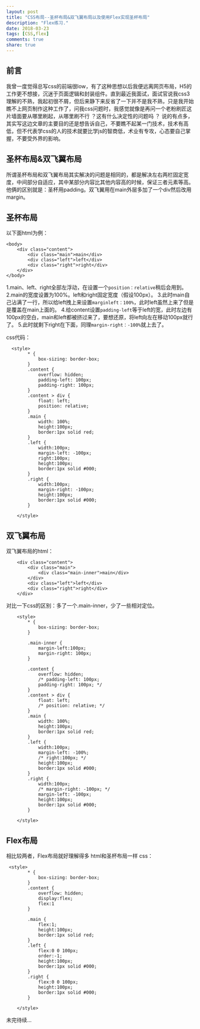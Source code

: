 ```yaml
---
layout: post
title: "CSS布局--圣杯布局&双飞翼布局以及使用Flex实现圣杯布局"
description: "Flex练习."
date: 2018-03-23
tags: [CSS,flex]
comments: true
share: true
---
```


前言
--
   我曾一度觉得总写css的前端很low，有了这种思想以后我便远离网页布局，H5的工作更不想接，沉迷于页面逻辑和封装组件。直到最近我面试，面试官说我css3理解的不熟，我起初很不屑，但后来静下来反省了一下并不是我不熟，只是我开始瞧不上网页制作这种工作了，问我css问题时，我感觉就像是再问一个老粉刷匠这片墙面要从哪里刷起，从哪里刷不行 ？这有什么决定性的问题吗 ？
说的有点多，其实写这边文章的主要目的还是想告诉自己，不要瞧不起某一门技术，技术有高低，但不代表学css的人的技术就要比学js的智商低，术业有专攻，心态要自己掌握，不要受外界的影响。

圣杯布局&双飞翼布局
----
 所谓圣杯布局和双飞翼布局其实解决的问题是相同的，都是解决左右两栏固定宽度，中间部分自适应，其中某部分内容比其他内容高的时候，保证三者元素等高。
他俩的区别就是：圣杯用padding。双飞翼用在main外层多加了一个div然后改用margin。


圣杯布局
----
以下面html为例：

```
<body>
    <div class="content">
        <div class="main">main</div>
        <div class="left">left</div>
        <div class="right">right</div>
    </div>
</body>
```

1.main、left、right全部左浮动，在设置一个`position：relative`稍后会用到。
2.main的宽度设置为100%。left和right固定宽度（假设100px）。
3.此时main自己沾满了一行，所以给left拽上来设置`marginleft：100%`，此时left虽然上来了但是是覆盖在main上面的。
4.给content设置`padding-left`等于left的宽，此时左边有100px的空白，main和left都被挤过来了，要想还原，将left向左在移动100px就行了。
5.此时就剩下right在下面，同理`margin-right：-100%`就上去了。

css代码：

```
  <style>
        * {
            box-sizing: border-box;
        }
        .content {
            overflow: hidden;
            padding-left: 100px;
            padding-right: 100px;
        }
        .content > div {
            float: left;
            position: relative;
        }
        .main {
            width: 100%;
            height:100px;
            border:1px solid red;
        }
        .left {
            width:100px;
            margin-left: -100px;
            right:100px;
            height:100px;
            border:1px solid #000;
        }
        .right {
            width:100px;
            margin-right: -100px;
            height:100px;
            border:1px solid #000;
        }

    </style>
```

双飞翼布局
----
双飞翼布局的html：

```
    <div class="content">
        <div class="main">
            <div class="main-inner">main</div>
        </div>
        <div class="left">left</div>
        <div class="right">right</div>
    </div>
```
对比一下css的区别：多了一个.main-inner，少了一些相对定位。

```
    <style>
        * {
            box-sizing: border-box;
        }

        .main-inner {
            margin-left:100px;
            margin-right: 100px;
        }

        .content {
            overflow: hidden;
            /* padding-left: 100px;
            padding-right: 100px; */
        }
        .content > div {
            float: left;
            /* position: relative; */
        }
        .main {
            width: 100%;
            height:100px;
            border:1px solid red;
        }
        .left {
            width:100px;
            margin-left: -100%;
            /* right:100px; */
            height:100px;
            border:1px solid #000;
        }
        .right {
            width:100px;
            /* margin-right: -100px; */
            margin-left: -100px;
            height:100px;
            border:1px solid #000;
        }

    </style>
```
Flex布局
----
相比较两者，Flex布局就好理解得多
html和圣杯布局一样
css：
```
 <style>
        * {
            box-sizing: border-box;
        }
        .content {
            overflow: hidden;
            display:flex;
            flex:1
        }
   
        .main {
            flex:1;
            height:100px;
            border:1px solid red;
        }
        .left {
            flex:0 0 100px;
            order:-1;
            height:100px;
            border:1px solid #000;
        }
        .right {
            flex:0 0 100px;
            height:100px;
            border:1px solid #000;
        }

    </style>
```
未完待续...

